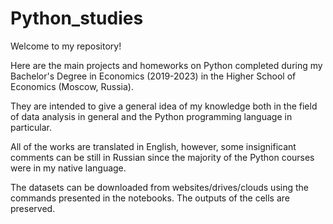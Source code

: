 # Python_studies

Welcome to my repository!

Here are the main projects and homeworks on Python completed during my Bachelor's Degree in Economics (2019-2023) in the Higher School of Economics (Moscow, Russia).

They are intended to give a general idea of my knowledge both in the field of data analysis in general and the Python programming language in particular.

All of the works are translated in English, however, some insignificant comments can be still in Russian since the majority of the Python courses were in my native language.

The datasets can be downloaded from websites/drives/clouds using the commands presented in the notebooks. The outputs of the cells are preserved.
